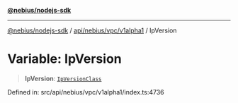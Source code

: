 [**@nebius/nodejs-sdk**](../../../../../README.md)

***

[@nebius/nodejs-sdk](../../../../../README.md) / [api/nebius/vpc/v1alpha1](../README.md) / IpVersion

# Variable: IpVersion

> **IpVersion**: [`IpVersionClass`](../type-aliases/IpVersionClass.md)

Defined in: src/api/nebius/vpc/v1alpha1/index.ts:4736
